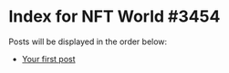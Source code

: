# Index for NFT World #3454
Posts will be displayed in the order below:

- [Your first post](./001-first.md)

